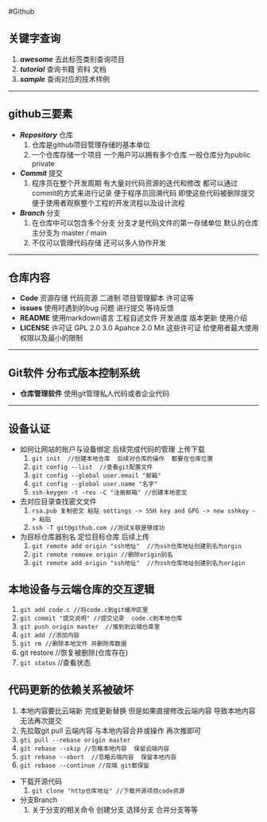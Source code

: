 #Github
## 关键字查询
1. ***awesome***  去此标签类别查询项目
2. ***tutorial***  查询书籍  资料  文档
3. ***sample***   查询对应的技术样例
---
## github三要素
* ***Repository***  仓库
  1. 仓库是github项目管理存储的基本单位
  2. 一个仓库存储一个项目  一个用户可以拥有多个仓库  一般仓库分为public  private
* ***Commit***  提交
  1. 程序员在整个开发周期  有大量对代码资源的迭代和修改  都可以通过commit的方式来进行记录  便于程序员回溯代码  即使这些代码被删除提交便于使用者观察整个工程的开发流程以及设计流程
* ***Branch***  分支
  1. 在仓库中可以包含多个分支  分支才是代码文件的第一存储单位  默认的仓库主分支为  master / main 
  2. 不仅可以管理代码存储  还可以多人协作开发
---
## 仓库内容
* **Code** 资源存储  代码资源  二进制  项目管理脚本  许可证等
* **issues**  使用时遇到的bug  问题  进行提交  等待反馈
* **README** 使用markdown语言  工程自述文件  开发进度  版本更新  使用介绍
* **LICENSE**  许可证  GPL 2.0 3.0  Apahce 2.0   Mit 这些许可证  给使用者最大使用权限以及最小的限制
---
## Git软件  分布式版本控制系统
* **仓库管理软件**  使用git管理私人代码或者企业代码
---
## 设备认证
* 如何让网站的账户与设备绑定  后续完成代码的管理  上传下载
  1. ```git init  //创建本地仓库  后续对仓库的操作  都要在仓库位置```
  2. ```git config --list  //查看git配置文件```
  3. ```git config --global user.email "邮箱"```
  4. ```git config --global user.name "名字"```
  5. ```ssh-keygen -t -res -C "注册邮箱" //创建本地密文```
* 去对应目录查找密文文件
  1. ```rsa.pub 复制密文 粘贴 settings -> SSH key and GPG -> new sshkey -> 粘贴```
  2. ```ssh -T git@github.com //测试关联是够成功```
* 为目标仓库器别名  定位目标仓库  后续上传
  1. ```git remote add origin "ssh地址"  //为ssh仓库地址创建别名为orgin```
  2. ```git remote remove origin //删除origin别名```
  3. ```git remote add origin "ssh地址"  //为ssh仓库地址创建别名为origin```
## 本地设备与云端仓库的交互逻辑
  1. ```git add code.c //将code.c到git缓冲区里```
  2. ```git commit "提交说明" //提交记录  code.c到本地仓库```
  3. ```git push origin master  //推到到云端仓库里```
  4. ```git add //添加内容```
  5. ```git rm //删除本地文件 并删除库数据```
  6. git restore //恢复被删除(仓库存在)
  7. ```git status``` //查看状态
##  代码更新的依赖关系被破坏
  1. 本地内容要比云端新  完成更新替换  但是如果直接修改云端内容  导致本地内容无法再次提交
  2. 先拉取git pull 云端内容  与本地内容合并或操作  再次推即可
  3. ```gti pull --rebase origin master```
  4. ```git rebase --skip //忽略本地内容  保留云端内容```
  5. ```git rebase --abort  //忽略云端内容  保留本地内容```
  6. ```git rebase --continue //双端 git都保留```
* 下载开源代码
  1. ```git clone "http仓库地址" //下载开源项目code资源```
* 分支Branch
  1. 关于分支的相关命令  创建分支  选择分支  合并分支等等

